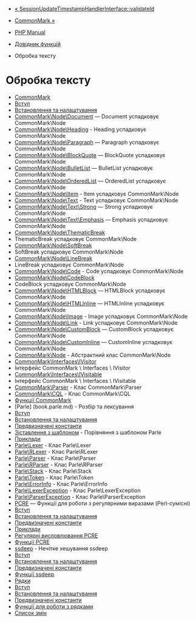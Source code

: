 - [«
SessionUpdateTimestampHandlerInterface::validateId](sessionupdatetimestamphandlerinterface.validateid.md)
- [CommonMark »](book.cmark.md)

- [PHP Manual](index.md)
- [Довідник функцій](funcref.md)
- Обробка тексту

# Обробка тексту

- [CommonMark](book.cmark.md)
- [Вступ](intro.cmark.md)
- [Встановлення та налаштування](cmark.setup.md)
- [CommonMark\Node\Document](class.commonmark-node-document.md)
— Document успадковує CommonMark\Node
- [CommonMark\Node\Heading](class.commonmark-node-heading.md) -
Heading успадковує CommonMark\Node
- [CommonMark\Node\Paragraph](class.commonmark-node-paragraph.md)
— Paragraph успадковує CommonMark\Node
- [CommonMark\Node\BlockQuote](class.commonmark-node-blockquote.md)
— BlockQuote успадковує CommonMark\Node
- [CommonMark\Node\BulletList](class.commonmark-node-bulletlist.md)
— BulletList успадковує CommonMark\Node
- [CommonMark\Node\OrderedList](class.commonmark-node-orderedlist.md)
— OrderedList успадковує CommonMark\Node
- [CommonMark\Node\Item](class.commonmark-node-item.md) - Item
успадковує CommonMark\Node
- [CommonMark\Node\Text](class.commonmark-node-text.md) - Text
успадковує CommonMark\Node
- [CommonMark\Node\Text\Strong](class.commonmark-node-text-strong.md)
— Strong успадковує CommonMark\Node
- [CommonMark\Node\Text\Emphasis](class.commonmark-node-text-emphasis.md)
— Emphasis успадковує CommonMark\Node
- [CommonMark\Node\ThematicBreak](class.commonmark-node-thematicbreak.md)
- ThematicBreak успадковує CommonMark\Node
- [CommonMark\Node\SoftBreak](class.commonmark-node-softbreak.md)
- SoftBreak успадковує CommonMark\Node
- [CommonMark\Node\LineBreak](class.commonmark-node-linebreak.md)
- LineBreak успадковує CommonMark\Node
- [CommonMark\Node\Code](class.commonmark-node-code.md) - Code
успадковує CommonMark\Node
- [CommonMark\Node\CodeBlock](class.commonmark-node-codeblock.md)
- CodeBlock успадковує CommonMark\Node
- [CommonMark\Node\HTMLBlock](class.commonmark-node-htmlblock.md)
— HTMLBlock успадковує CommonMark\Node
- [CommonMark\Node\HTMLInline](class.commonmark-node-htmlinline.md)
— HTMLInline успадковує CommonMark\Node
- [CommonMark\Node\Image](class.commonmark-node-image.md) -
Image успадковує CommonMark\Node
- [CommonMark\Node\Link](class.commonmark-node-link.md) - Link
успадковує CommonMark\Node
- [CommonMark\Node\CustomBlock](class.commonmark-node-customblock.md)
— CustomBlock успадковує CommonMark\Node
- [CommonMark\Node\CustomInline](class.commonmark-node-custominline.md)
— CustomInline успадковує CommonMark\Node
- [CommonMark\Node](class.commonmark-node.md) - Абстрактний
клас CommonMark\Node
- [CommonMark\Interfaces\IVisitor](class.commonmark-interfaces-ivisitor.md)
- Інтерфейс CommonMark \ Interfaces \ IVisitor
- [CommonMark\Interfaces\IVisitable](class.commonmark-interfaces-ivisitable.md)
- Інтерфейс CommonMark \ Interfaces \ IVisitable
- [CommonMark\Parser](class.commonmark-parser.md) - Клас
CommonMark\Parser
- [CommonMark\CQL](class.commonmark-cql.md) - Клас
CommonMark\CQL
- [Функції CommonMark](ref.cmark.md)
- [Parle] (book.parle.md) - Розбір та лексування
- [Вступ](intro.parle.md)
- [Встановлення та налаштування](parle.setup.md)
- [Предвизначені константи](parle.constants.md)
- [Зіставлення з шаблоном](parle.pattern.matching.md) -
Порівняння з шаблоном Parle
- [Приклади](parle.examples.md)
- [Parle\Lexer](class.parle-lexer.md) - Клас Parle\Lexer
- [Parle\RLexer](class.parle-rlexer.md) - Клас Parle\RLexer
- [Parle\Parser](class.parle-parser.md) - Клас Parle\Parser
- [Parle\RParser](class.parle-rparser.md) - Клас Parle\RParser
- [Parle\Stack](class.parle-stack.md) - Клас Parle\Stack
- [Parle\Token](class.parle-token.md) - Клас Parle\Token
- [Parle\ErrorInfo](class.parle-errorinfo.md) - Клас
Parle\ErrorInfo
- [Parle\LexerException](class.parle-lexerexception.md) - Клас
Parle\LexerException
- [Parle\ParserException](class.parle-parserexception.md) -
Клас Parle\ParserException
- [PCRE](book.pcre.md) — Функції для роботи з регулярними
виразами (Perl-сумісні)
- [Вступ](intro.pcre.md)
- [Встановлення та налаштування](pcre.setup.md)
- [Предвизначені константи](pcre.constants.md)
- [Приклади](pcre.examples.md)
- [Регулярні висловлювання PCRE](pcre.pattern.md)
- [Функції PCRE](ref.pcre.md)
- [ssdeep](book.ssdeep.md) - Нечітке хешування ssdeep
- [Вступ](intro.ssdeep.md)
- [Встановлення та налаштування](ssdeep.setup.md)
- [Предвизначені константи](ssdeep.constants.md)
- [Функції ssdeep](ref.ssdeep.md)
- [Рядки](book.strings.md)
- [Вступ](intro.strings.md)
- [Встановлення та налаштування](strings.setup.md)
- [Предвизначені константи](string.constants.md)
- [Функції для роботи з рядками](ref.strings.md)
- [Список змін](changelog.strings.md)
